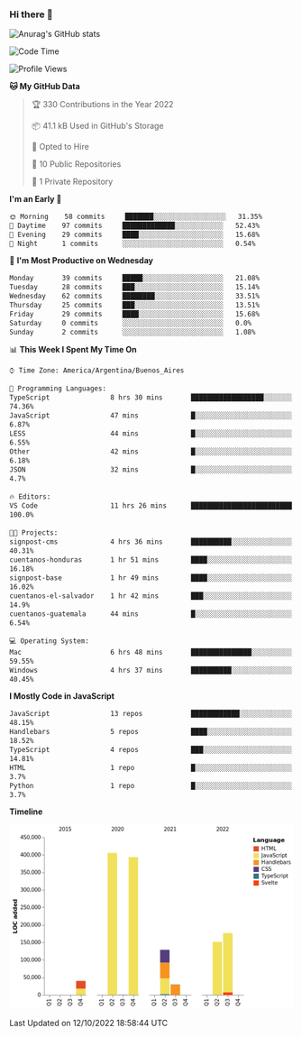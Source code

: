 ### Hi there 👋

![Anurag's GitHub stats](https://github-readme-stats.vercel.app/api?username=guiso92&count_private=true&show_icons=true&theme=dracula)

<!--START_SECTION:waka-->
![Code Time](http://img.shields.io/badge/Code%20Time-30%20hrs%2035%20mins-blue)

![Profile Views](http://img.shields.io/badge/Profile%20Views-0-blue)

**🐱 My GitHub Data** 

> 🏆 330 Contributions in the Year 2022
 > 
> 📦 41.1 kB Used in GitHub's Storage 
 > 
> 💼 Opted to Hire
 > 
> 📜 10 Public Repositories 
 > 
> 🔑 1 Private Repository 
 > 
**I'm an Early 🐤** 

```text
🌞 Morning    58 commits     ███████░░░░░░░░░░░░░░░░░░   31.35% 
🌆 Daytime    97 commits     █████████████░░░░░░░░░░░░   52.43% 
🌃 Evening    29 commits     ████░░░░░░░░░░░░░░░░░░░░░   15.68% 
🌙 Night      1 commits      ░░░░░░░░░░░░░░░░░░░░░░░░░   0.54%

```
📅 **I'm Most Productive on Wednesday** 

```text
Monday       39 commits     █████░░░░░░░░░░░░░░░░░░░░   21.08% 
Tuesday      28 commits     ███░░░░░░░░░░░░░░░░░░░░░░   15.14% 
Wednesday    62 commits     ████████░░░░░░░░░░░░░░░░░   33.51% 
Thursday     25 commits     ███░░░░░░░░░░░░░░░░░░░░░░   13.51% 
Friday       29 commits     ████░░░░░░░░░░░░░░░░░░░░░   15.68% 
Saturday     0 commits      ░░░░░░░░░░░░░░░░░░░░░░░░░   0.0% 
Sunday       2 commits      ░░░░░░░░░░░░░░░░░░░░░░░░░   1.08%

```


📊 **This Week I Spent My Time On** 

```text
⌚︎ Time Zone: America/Argentina/Buenos_Aires

💬 Programming Languages: 
TypeScript               8 hrs 30 mins       ██████████████████░░░░░░░   74.36% 
JavaScript               47 mins             █░░░░░░░░░░░░░░░░░░░░░░░░   6.87% 
LESS                     44 mins             █░░░░░░░░░░░░░░░░░░░░░░░░   6.55% 
Other                    42 mins             █░░░░░░░░░░░░░░░░░░░░░░░░   6.18% 
JSON                     32 mins             █░░░░░░░░░░░░░░░░░░░░░░░░   4.7%

🔥 Editors: 
VS Code                  11 hrs 26 mins      █████████████████████████   100.0%

🐱‍💻 Projects: 
signpost-cms             4 hrs 36 mins       ██████████░░░░░░░░░░░░░░░   40.31% 
cuentanos-honduras       1 hr 51 mins        ████░░░░░░░░░░░░░░░░░░░░░   16.18% 
signpost-base            1 hr 49 mins        ████░░░░░░░░░░░░░░░░░░░░░   16.02% 
cuentanos-el-salvador    1 hr 42 mins        ███░░░░░░░░░░░░░░░░░░░░░░   14.9% 
cuentanos-guatemala      44 mins             █░░░░░░░░░░░░░░░░░░░░░░░░   6.54%

💻 Operating System: 
Mac                      6 hrs 48 mins       ███████████████░░░░░░░░░░   59.55% 
Windows                  4 hrs 37 mins       ██████████░░░░░░░░░░░░░░░   40.45%

```

**I Mostly Code in JavaScript** 

```text
JavaScript               13 repos            ████████████░░░░░░░░░░░░░   48.15% 
Handlebars               5 repos             ████░░░░░░░░░░░░░░░░░░░░░   18.52% 
TypeScript               4 repos             ███░░░░░░░░░░░░░░░░░░░░░░   14.81% 
HTML                     1 repo              █░░░░░░░░░░░░░░░░░░░░░░░░   3.7% 
Python                   1 repo              █░░░░░░░░░░░░░░░░░░░░░░░░   3.7%

```


**Timeline**

![Chart not found](https://raw.githubusercontent.com/Guiso92/Guiso92/main/charts/bar_graph.png) 


 Last Updated on 12/10/2022 18:58:44 UTC
<!--END_SECTION:waka-->
